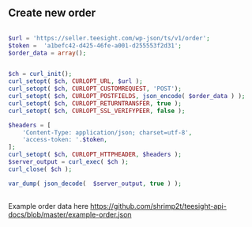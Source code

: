 ## Create new order

```php

$url = 'https://seller.teesight.com/wp-json/ts/v1/order';
$token =  'a1befc42-d425-46fe-a001-d255553f2d31';
$order_data = array();


$ch = curl_init();
curl_setopt( $ch, CURLOPT_URL, $url );
curl_setopt( $ch, CURLOPT_CUSTOMREQUEST, 'POST');
curl_setopt( $ch, CURLOPT_POSTFIELDS, json_encode( $order_data ) );
curl_setopt( $ch, CURLOPT_RETURNTRANSFER, true );
curl_setopt( $ch, CURLOPT_SSL_VERIFYPEER, false );

$headers = [
	'Content-Type: application/json; charset=utf-8',
	'access-token: '.$token,
];
curl_setopt( $ch, CURLOPT_HTTPHEADER, $headers );
$server_output = curl_exec( $ch );
curl_close( $ch );

var_dump( json_decode(  $server_output, true ) );
    
```

Example order data here https://github.com/shrimp2t/teesight-api-docs/blob/master/example-order.json
